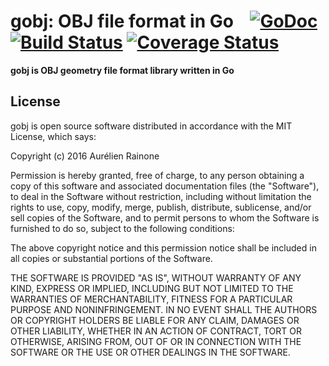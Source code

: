 # gobj: OBJ file format in Go &nbsp;&nbsp; [![GoDoc](http://img.shields.io/badge/go-documentation-blue.svg?style=flat-square)](http://godoc.org/github.com/arl/gobj) [![Build Status](https://travis-ci.org/arl/gobj.svg?branch=master)](https://travis-ci.org/arl/gobj) [![Coverage Status](https://coveralls.io/repos/github/arl/gobj/badge.svg?branch=master)](https://coveralls.io/github/arl/gobj?branch=master)

**gobj is OBJ geometry file format library written in Go**


## License

gobj is open source software distributed in accordance with the MIT
License, which says:

Copyright (c) 2016 Aurélien Rainone

Permission is hereby granted, free of charge, to any person obtaining a copy
of this software and associated documentation files (the "Software"), to deal
in the Software without restriction, including without limitation the rights
to use, copy, modify, merge, publish, distribute, sublicense, and/or sell
copies of the Software, and to permit persons to whom the Software is
furnished to do so, subject to the following conditions:

The above copyright notice and this permission notice shall be included in
all copies or substantial portions of the Software.

THE SOFTWARE IS PROVIDED "AS IS", WITHOUT WARRANTY OF ANY KIND, EXPRESS OR
IMPLIED, INCLUDING BUT NOT LIMITED TO THE WARRANTIES OF MERCHANTABILITY,
FITNESS FOR A PARTICULAR PURPOSE AND NONINFRINGEMENT. IN NO EVENT SHALL THE
AUTHORS OR COPYRIGHT HOLDERS BE LIABLE FOR ANY CLAIM, DAMAGES OR OTHER
LIABILITY, WHETHER IN AN ACTION OF CONTRACT, TORT OR OTHERWISE, ARISING FROM,
OUT OF OR IN CONNECTION WITH THE SOFTWARE OR THE USE OR OTHER DEALINGS IN
THE SOFTWARE.
